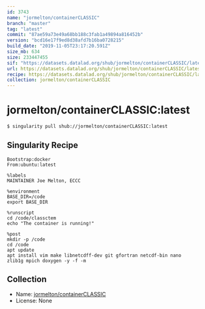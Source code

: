 ```yaml
---
id: 3743
name: "jormelton/containerCLASSIC"
branch: "master"
tag: "latest"
commit: "87ae59a73e49a68bb188c3fab1a49894a816452b"
version: "bcd16e17f9ed8d38afd7b16ba0728215"
build_date: "2019-11-05T23:17:20.591Z"
size_mb: 634
size: 233447455
sif: "https://datasets.datalad.org/shub/jormelton/containerCLASSIC/latest/2019-11-05-87ae59a7-bcd16e17/bcd16e17f9ed8d38afd7b16ba0728215.simg"
url: https://datasets.datalad.org/shub/jormelton/containerCLASSIC/latest/2019-11-05-87ae59a7-bcd16e17/
recipe: https://datasets.datalad.org/shub/jormelton/containerCLASSIC/latest/2019-11-05-87ae59a7-bcd16e17/Singularity
collection: jormelton/containerCLASSIC
---
```


# jormelton/containerCLASSIC:latest

```bash
$ singularity pull shub://jormelton/containerCLASSIC:latest
```

## Singularity Recipe

```singularity
Bootstrap:docker
From:ubuntu:latest

%labels
MAINTAINER Joe Melton, ECCC

%environment
BASE_DIR=/code
export BASE_DIR

%runscript
cd /code/classctem
echo "The container is running!"

%post
mkdir -p /code
cd /code
apt update
apt install vim make libnetcdff-dev git gfortran netcdf-bin nano zlib1g mpich doxygen -y -f -m
```

## Collection

 - Name: [jormelton/containerCLASSIC](https://github.com/jormelton/containerCLASSIC)
 - License: None

